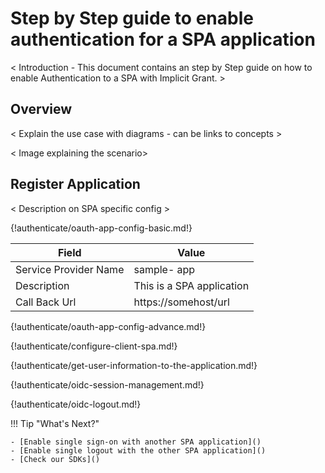 # Step by Step guide to enable authentication for a SPA application

< Introduction - This document contains an step by Step guide on how to
enable Authentication to a SPA with Implicit Grant. >

## Overview
 < Explain the use case with diagrams - can be links to concepts > 
 
 < Image explaining the scenario>
 
## Register Application

 < Description on SPA specific config >
 
{!authenticate/oauth-app-config-basic.md!}

| Field                 | Value         | 
| --------------------- | ------------- | 
| Service Provider Name | sample- app  |
| Description           | This is a SPA application  | 
| Call Back Url         | https://somehost/url  | 

{!authenticate/oauth-app-config-advance.md!}

{!authenticate/configure-client-spa.md!}

{!authenticate/get-user-information-to-the-application.md!}

{!authenticate/oidc-session-management.md!}

{!authenticate/oidc-logout.md!}

!!! Tip "What's Next?"

    - [Enable single sign-on with another SPA application]()
    - [Enable single logout with the other SPA application]()
    - [Check our SDKs]()

